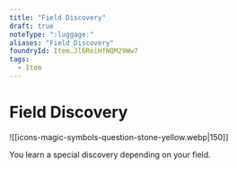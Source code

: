 ```yaml
---
title: "Field Discovery"
draft: true
noteType: ":luggage:"
aliases: "Field Discovery"
foundryId: Item.Jl6ReiHfNQM29Ww7
tags:
  - Item
---
```


# Field Discovery
![[icons-magic-symbols-question-stone-yellow.webp|150]]

You learn a special discovery depending on your field.
